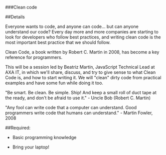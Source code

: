 ###Clean code

##Details

Everyone wants to code, and anyone can code... but can anyone understand our code? Every day more and more companies are starting to look for developers who follow best practices, and writing clean code is the most important best practice that we should follow.

Clean Code, a book written by Robert C. Martin in 2008, has become a key reference for programmers.

This will be a session led by Beatriz Martín, JavaScript Technical Lead at AXA IT, in which we'll share, discuss, and try to give sense to what Clean Code is, and how to start writing it. We will "clean" dirty code from practical examples and have some fun while doing it too.

"Be smart. Be clean. Be simple. Ship! And keep a small roll of duct tape at the ready, and don't be afraid to use it." - Uncle Bob (Robert C. Martin)

"Any fool can write code that a computer can understand. Good programmers write code that humans can understand." - Martin Fowler, 2008

##Required:

- Basic programming knowledge

- Bring your laptop!